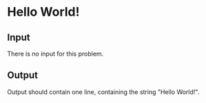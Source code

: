 # Hello World!

## Input

There is no input for this problem.

## Output

Output should contain one line, containing the string "Hello World!".
